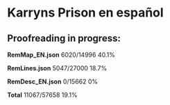 # Karryns Prison en español  

## Proofreading in progress:  

**RemMap_EN.json**  6020/14996  40.1%  
  
**RemLines.json**   5047/27000  18.7%
  
**RemDesc_EN.json** 0/15662     0%  
  
**Total**   11067/57658  19.1%
  
